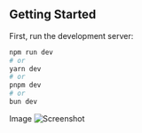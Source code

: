## Getting Started

First, run the development server:

```bash
npm run dev
# or
yarn dev
# or
pnpm dev
# or
bun dev
```
Image
![Screenshot](assets/images/ScreenShot.png)
